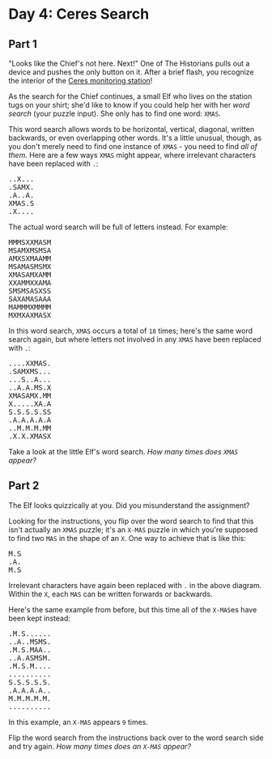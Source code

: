 # Day 4: Ceres Search

## Part 1

"Looks like the Chief's not here. Next!" One of The Historians pulls out a device and pushes the only button on it. After a brief flash, you recognize the interior of the [Ceres monitoring station](http://adventofcode.com/2019/day/10)!

As the search for the Chief continues, a small Elf who lives on the station tugs on your shirt; she'd like to know if you could help her with her _word search_ (your puzzle input). She only has to find one word: `XMAS`.

This word search allows words to be horizontal, vertical, diagonal, written backwards, or even overlapping other words. It's a little unusual, though, as you don't merely need to find one instance of `XMAS` \- you need to find _all of them_. Here are a few ways `XMAS` might appear, where irrelevant characters have been replaced with `.`:

<pre>
..X...
.SAMX.
.A..A.
XMAS.S
.X....
</pre>

The actual word search will be full of letters instead. For example:

<pre>
MMMSXXMASM
MSAMXMSMSA
AMXSXMAAMM
MSAMASMSMX
XMASAMXAMM
XXAMMXXAMA
SMSMSASXSS
SAXAMASAAA
MAMMMXMMMM
MXMXAXMASX
</pre>

In this word search, `XMAS` occurs a total of `18` times; here's the same word search again, but where letters not involved in any `XMAS` have been replaced with `.`:

<pre>
....XXMAS.
.SAMXMS...
...S..A...
..A.A.MS.X
XMASAMX.MM
X.....XA.A
S.S.S.S.SS
.A.A.A.A.A
..M.M.M.MM
.X.X.XMASX
</pre>

Take a look at the little Elf's word search. _How many times does `XMAS` appear?_

## Part 2

The Elf looks quizzically at you. Did you misunderstand the assignment?

Looking for the instructions, you flip over the word search to find that this isn't actually an `XMAS` puzzle; it's an `X-MAS` puzzle in which you're supposed to find two `MAS` in the shape of an `X`. One way to achieve that is like this:

<pre>
M.S
.A.
M.S
</pre>

Irrelevant characters have again been replaced with `.` in the above diagram. Within the `X`, each `MAS` can be written forwards or backwards.

Here's the same example from before, but this time all of the `X-MAS`es have been kept instead:

<pre>
.M.S......
..A..MSMS.
.M.S.MAA..
..A.ASMSM.
.M.S.M....
..........
S.S.S.S.S.
.A.A.A.A..
M.M.M.M.M.
..........
</pre>

In this example, an `X-MAS` appears `9` times.

Flip the word search from the instructions back over to the word search side and try again. _How many times does an `X-MAS` appear?_

